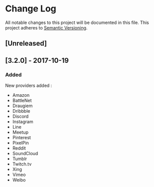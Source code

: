 # Change Log

All notable changes to this project will be documented in this file. This project adheres to [Semantic Versioning](http://semver.org/).


## [Unreleased]

## [3.2.0] - 2017-10-19
### Added
New providers added :
- Amazon
- BattleNet
- Draugiem
- Dribbble
- Discord
- Instagram
- Line
- Meetup
- Pinterest
- PixelPin
- Reddit
- SoundCloud		
- Tumblr
- Twitch.tv
- Xing
- Vimeo
- Weibo

